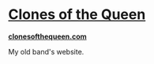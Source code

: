 # [Clones of the Queen](http://clonesofthequeen.com)

**[clonesofthequeen.com](http://clonesofthequeen.com)**

My old band's website.
